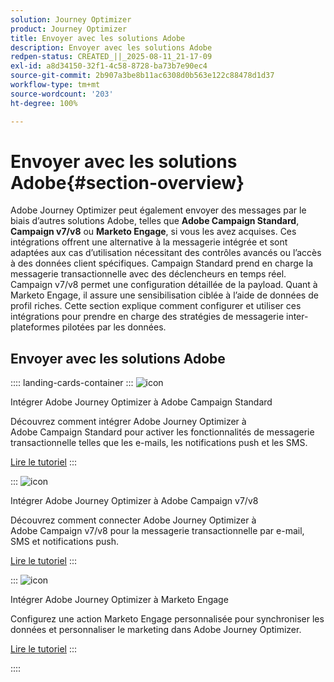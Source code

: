 ```yaml
---
solution: Journey Optimizer
product: Journey Optimizer
title: Envoyer avec les solutions Adobe
description: Envoyer avec les solutions Adobe
redpen-status: CREATED_||_2025-08-11_21-17-09
exl-id: a8d34150-32f1-4c58-8728-ba73b7e90ec4
source-git-commit: 2b907a3be8b11ac6308d0b563e122c88478d1d37
workflow-type: tm+mt
source-wordcount: '203'
ht-degree: 100%

---
```


# Envoyer avec les solutions Adobe{#section-overview}

Adobe Journey Optimizer peut également envoyer des messages par le biais d’autres solutions Adobe, telles que **Adobe Campaign Standard**, **Campaign v7/v8** ou **Marketo Engage**, si vous les avez acquises. Ces intégrations offrent une alternative à la messagerie intégrée et sont adaptées aux cas d’utilisation nécessitant des contrôles avancés ou l’accès à des données client spécifiques. Campaign Standard prend en charge la messagerie transactionnelle avec des déclencheurs en temps réel. Campaign v7/v8 permet une configuration détaillée de la payload. Quant à Marketo Engage, il assure une sensibilisation ciblée à l’aide de données de profil riches. Cette section explique comment configurer et utiliser ces intégrations pour prendre en charge des stratégies de messagerie inter-plateformes pilotées par les données.

## Envoyer avec les solutions Adobe

:::: landing-cards-container
:::
![icon](https://cdn.experienceleague.adobe.com/icons/puzzle-piece.svg?lang=fr)

Intégrer Adobe Journey Optimizer à Adobe Campaign Standard

Découvrez comment intégrer Adobe Journey Optimizer à Adobe Campaign Standard pour activer les fonctionnalités de messagerie transactionnelle telles que les e-mails, les notifications push et les SMS.

[Lire le tutoriel](../using/action/acs-action.md)
:::

:::
![icon](https://cdn.experienceleague.adobe.com/icons/puzzle-piece.svg?lang=fr)

Intégrer Adobe Journey Optimizer à Adobe Campaign v7/v8

Découvrez comment connecter Adobe Journey Optimizer à Adobe Campaign v7/v8 pour la messagerie transactionnelle par e-mail, SMS et notifications push.

[Lire le tutoriel](../using/action/acc-action.md)
:::

:::
![icon](https://cdn.experienceleague.adobe.com/icons/puzzle-piece.svg?lang=fr)

Intégrer Adobe Journey Optimizer à Marketo Engage

Configurez une action Marketo Engage personnalisée pour synchroniser les données et personnaliser le marketing dans Adobe Journey Optimizer.

[Lire le tutoriel](../using/action/marketo-engage.md)
:::

::::
